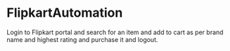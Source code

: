 # FlipkartAutomation
Login to Flipkart portal and search for an item and add to cart as per brand name and highest rating and purchase it and logout.
